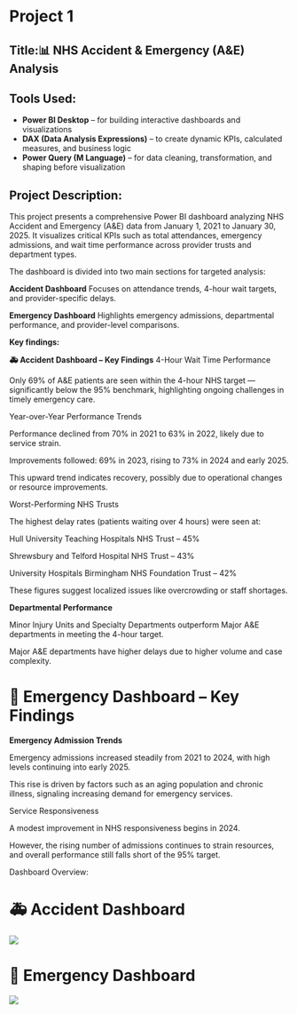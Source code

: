 # Project 1

## Title:📊 NHS Accident & Emergency (A&E) Analysis

## Tools Used:
   - **Power BI Desktop** – for building interactive dashboards and visualizations  
   - **DAX (Data Analysis Expressions)** – to create dynamic KPIs, calculated measures, and business logic  
   - **Power Query (M Language)** – for data cleaning, transformation, and shaping before visualization
  
## Project Description:

   This project presents a comprehensive Power BI dashboard analyzing NHS Accident and Emergency (A&E) data from January 1, 2021 to January 30, 2025. It visualizes critical     KPIs such as total attendances, emergency admissions, and wait time performance across provider trusts and department types.

   The dashboard is divided into two main sections for targeted analysis:

**Accident Dashboard**
  Focuses on attendance trends, 4-hour wait targets, and provider-specific delays.

**Emergency Dashboard**
  Highlights emergency admissions, departmental performance, and provider-level comparisons.

  **Key findings:**

**🚑 Accident Dashboard – Key Findings**
   4-Hour Wait Time Performance

  Only 69% of A&E patients are seen within the 4-hour NHS target — significantly below the 95% benchmark, highlighting ongoing challenges in timely emergency care.

  Year-over-Year Performance Trends

  Performance declined from 70% in 2021 to 63% in 2022, likely due to service strain.

  Improvements followed: 69% in 2023, rising to 73% in 2024 and early 2025.

  This upward trend indicates recovery, possibly due to operational changes or resource improvements.

  Worst-Performing NHS Trusts

  The highest delay rates (patients waiting over 4 hours) were seen at:

  Hull University Teaching Hospitals NHS Trust – 45%

  Shrewsbury and Telford Hospital NHS Trust – 43%

  University Hospitals Birmingham NHS Foundation Trust – 42%

  These figures suggest localized issues like overcrowding or staff shortages.

**Departmental Performance**

  Minor Injury Units and Specialty Departments outperform Major A&E departments in meeting the 4-hour target.

  Major A&E departments have higher delays due to higher volume and case complexity.

# 🏥 Emergency Dashboard – Key Findings
**Emergency Admission Trends**

  Emergency admissions increased steadily from 2021 to 2024, with high levels continuing into early 2025.

  This rise is driven by factors such as an aging population and chronic illness, signaling increasing demand for emergency services.

  Service Responsiveness

  A modest improvement in NHS responsiveness begins in 2024.

  However, the rising number of admissions continues to strain resources, and overall performance still falls short of the 95% target.



Dashboard Overview:
# 🚑 Accident Dashboard 
  ![](Assets/screenshots/Accident_dashboard.png)

# 🏥 Emergency Dashboard 
![](../screenshots/Emergency_dashboard.png)
